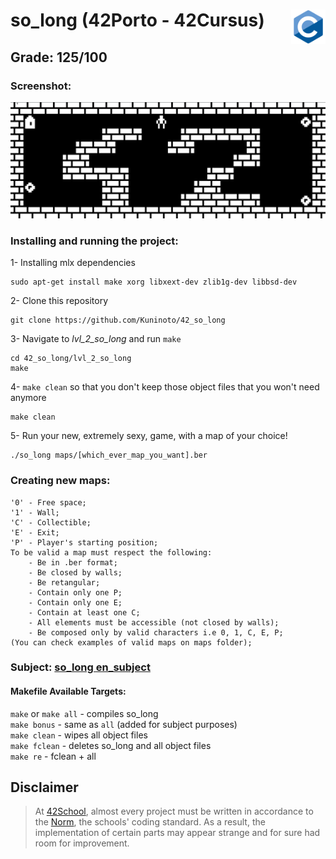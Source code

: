 # so_long (42Porto - 42Cursus) <img src="https://github.com/devicons/devicon/blob/master/icons/c/c-original.svg" title="C" alt="C Logo" width="55" height="55" align="right" />&nbsp;  

## Grade: 125/100

###  Screenshot:
<img src="https://github.com/Kuninoto/42_so_long/blob/master/extras/showcase1.png"/>

### Installing and running the project:

1- Installing mlx dependencies

	sudo apt-get install make xorg libxext-dev zlib1g-dev libbsd-dev

2- Clone this repository
	
	git clone https://github.com/Kuninoto/42_so_long
3- Navigate to _lvl_2_so_long_ and run `make`
	
	cd 42_so_long/lvl_2_so_long
   	make
4- `make clean` so that you don't keep those object files that you won't need anymore

	make clean
5- Run your new, extremely sexy, game, with a map of your choice!

	./so_long maps/[which_ever_map_you_want].ber

### Creating new maps:

	'0' - Free space;  
	'1' - Wall;  
	'C' - Collectible;  
	'E' - Exit;  
	'P' - Player's starting position;  
	To be valid a map must respect the following:  
		- Be in .ber format;  
		- Be closed by walls;  
		- Be retangular;  
		- Contain only one P;  
		- Contain only one E;  
		- Contain at least one C;  
		- All elements must be accessible (not closed by walls);  
		- Be composed only by valid characters i.e 0, 1, C, E, P;  
	(You can check examples of valid maps on maps folder);

###  Subject: [so_long en_subject](./extras/en.subject_so_long.pdf)

#### Makefile Available Targets:  
`make` or `make all` - compiles so_long   
`make bonus` - same as `all` (added for subject purposes)   
`make clean` - wipes all object files   
`make fclean` - deletes so_long and all object files   
`make re` - fclean  + all   

## Disclaimer
> At [42School](https://en.wikipedia.org/wiki/42_(school)), almost every project must be written in accordance to the [Norm](./extras/en_norm.pdf), the schools' coding standard. As a result, the implementation of certain parts may appear strange and for sure had room for improvement.
